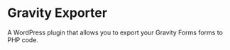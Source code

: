 # Gravity Exporter

A WordPress plugin that allows you to export your Gravity Forms forms to PHP code.
